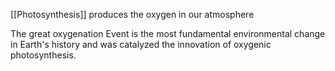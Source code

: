 [[Photosynthesis]] produces the oxygen in our atmosphere

The great oxygenation Event is the most fundamental environmental change in Earth's history and was catalyzed the innovation of oxygenic photosynthesis. 